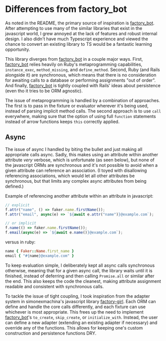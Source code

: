 # Differences from factory_bot

As noted in the README, the primary source of inspiration is [factory_bot][factory_bot]. After attempting to use many of the similar libraries that exist in the javascript world, I grew annoyed at the lack of features and robust internal design. I also didn't have much Typescript experience and viewed the chance to convert an existing library to TS would be a fantastic learning opportunity.

This library diverges from [factory_bot][factory_bot] in a couple major ways. First, [factory_bot][factory_bot] relies heavily on Ruby's metaprogramming capabilities, `instance_exec`, `method_missing`, and `define_method`. Second, Ruby (and Rails alongside it) are synchronous, which means that there is no consideration for awaiting calls to a database or performing assignments "out of order". And finally, [factory_bot][factory_bot] is tightly coupled with Rails' ideas about persistence (even tho it tries to be ORM agnostic).

The issue of metaprogramming is handled by a combination of approaches. The first is to pass in the fixture or evaluator wherever it's being used, instead of parsing implicit method calls. The second approach is to use `call` everywhere, making sure that the option of using full `function` statements instead of arrow functions keeps `this` correctly applied.

## Async

The issue of async I handled by biting the bullet and just making all appropriate calls async. Sadly, this makes using an attribute within another attribute _very_ verbose, which is unfortunate (as seen below), but none of the javascript ORMs are synchronous and it's not possible to avoid when a given attribute can reference an association. (I toyed with disallowing referencing associations, which would let all other attributes be synchronous, but that limits any complex async attributes from being defined.)

Example of referencing another attribute within an attribute in javascript:

```typescript
// explicit
f.attr("name", () => faker.name.firstName());
f.attr("email", async(e) => `${await e.attr("name")}@example.com`);

// or implicit
f.name(() => faker.name.firstName());
f.email(async(e) => `${await e.name()}@example.com`);
```

versus in ruby:

```ruby
name { Faker::Name.first_name }
email { "#{name}@example.com" }
```

To keep evaluation simple, I deliberately kept all async calls synchronous otherwise, meaning that for a given async call, the library waits until it is finished, instead of deferring and then calling `Promise.all` or similar after the end. This also keeps the code the cleanest, making attribute assignment readable and consistent with synchronous calls.

To tackle the issue of tight coupling, I took inspiration from the adapter system in simonexmachina's javascript library [factory-girl][factory_girl]. Each ORM can define and handle the core calls differently, and each fixture can use whichever is most appropriate. This frees up the need to implement [factory_bot][factory_bot]'s `to_create`, `skip_create`, or `initialize_with`. Instead, the user can define a new adapter (extending an existing adapter if necessary) and override any of the functions. This allows for keeping one's custom construction and persistence functions DRY.

[factory_bot]: https://github.com/thoughtbot/factory_bot/
[factory_girl]: https://github.com/simonexmachina/factory-girl
